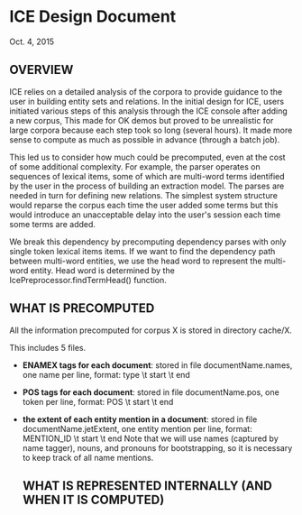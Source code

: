 <!--
IcePreprocessor calls
	parseDocument calls
		parseSentence(doc,span,relations) calls
			parseSentence(doc,span,relations,false)

so .dep file presumably does not include transformations
-->

# ICE Design Document                                    

Oct. 4, 2015

## OVERVIEW

ICE relies on a detailed analysis of the corpora to provide guidance to
the user in building entity sets and relations. In the initial design for ICE,
users initiated various steps of this analysis through the ICE console after
adding a new corpus,  This made for OK demos but proved to be unrealistic for
large corpora because each step took so long (several hours).  It made more
sense to compute as much as possible in advance (through a batch job).

This led us to consider how much could be precomputed, even at the cost of some
additional complexity.  For example, the parser operates on sequences of lexical
items, some of which are multi-word terms identified by the user in the process
of building an extraction model. The parses are needed in turn for defining new
relations. The simplest system structure would reparse the corpus each time the
user added some terms but this would introduce an unacceptable delay into the
user's session each time some terms are added.

We break this dependency by precomputing dependency parses with only single token
lexical items items. If we want to find the dependency path between multi-word 
entities, we use the head word to represent the multi-word entity. Head word
is determined by the IcePreprocessor.findTermHead() function.

<!--
R: ?? do I have this correct  ?? do you update the parses using the terms

Y: Yes you are correct. I added more comments above.
-->

## WHAT IS PRECOMPUTED 

All the information precomputed for corpus X is stored in directory cache/X.

This includes 5 files.

* __ENAMEX tags for each document__:
  stored in file documentName.names,
  one name per line, format:  type \t start \t end

* __POS tags for each document__:
  stored in file documentName.pos,
  one token per line, format:  POS \t start \t end
  
* __the extent of each entity mention in a document__:
  stored in file documentName.jetExtent,
  one entity mention per line, format: MENTION_ID \t start \t end
  Note that we will use names (captured by name tagger), nouns,
  and pronouns for bootstrapping, so it is necessary to keep track
  of all name mentions.
  <!--
   ?? have to explain purpose
-->

* __dependency parse of each document__:
  stored in file documentName.dep
  
* __Ace document produced by AceJet__:
  stored in file documentName.ace
  
## WHAT IS COMPUTED BASED ON PRECOMPUTED INFORMATION

The following files are computed based on the precomputed information.
Note that after preprocessing, ICE will try to generate initial versions
of these files. However, unlike precomputed files that never change after
preprocessing, the user can regenerate the following files any time.

* __the count of each possible term in each document__:

* __aggregate term counts over the corpus__:
  stored in file counts

* __dependency paths over the corpus__:

    - file Relations:  dependency paths between entities,
                     including endpoints, with frequency count
                     
    - file RelationRepr: typed dependency paths with linearization
                     and single example
                     
    - file Relationtypes:  typed dependency paths with frequencies, ranked
    
    - file Relationtypes.source.dict:  typed dependency paths with
                     frequency and single example, ranked 
    
<!--
    R:?? why all four
      ?? when are they generated
      
    Y: At first we only have Relations and Relationtypes. Then to add tooltip, we have
    Relationtypes.source.dict. Finally have have RelationRepr that tries to be a one-stop
    shop for all path information. We should try to at least stop generating 
    Relationtypes.source.dict as it is mostly redundant. Relations and Relationtypes makes 
    Bootstrap cleaner, so we probably want to keep them for now.
-->

<!--
?? context vectors for terms updated when terms are updated
-->

## WHAT IS REPRESENTED INTERNALLY (AND WHEN IT IS COMPUTED)

